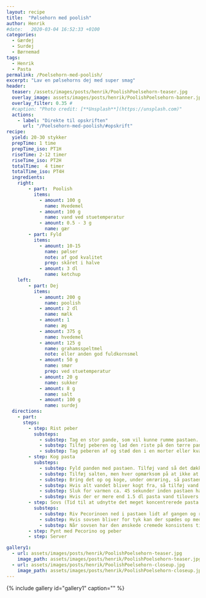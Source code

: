 ```yaml
---
layout: recipe
title:  "Pølsehorn med poolish"
author: Henrik
#date:   2020-03-04 16:52:33 +0100
categories:  
  - Gærdej 
  - Surdej
  - Børnemad 
tags: 
  - Henrik
  - Pasta
permalink: /Poelsehorn-med-poolish/
excerpt: "Lav en pølsehorns dej med super smag"
header:
  teaser: /assets/images/posts/henrik/PoolishPoelsehorn-teaser.jpg
  overlay_image: assets/images/posts/henrik/PoolishPoelsehorn-banner.jpg
  overlay_filter: 0.35 # 
  #caption: "Photo credit: [**Unsplash**](https://unsplash.com)"
  actions:
    - label: "Direkte til opskriften"
      url: "/Poelsehorn-med-poolish/#opskrift"
recipe:
  yield: 20-30 stykker
  prepTime: 1 time
  prepTime_iso: PT1H
  riseTime: 2-12 timer
  riseTime_iso: PT2H
  totalTime:  4 timer
  totalTime_iso: PT4H
  ingredients:
    right: 
        - part:  Poolish 
          items:
            - amount: 100 g 
              name: Hvedemel
            - amount: 100 g 
              name: vand ved stuetemperatur   
            - amount: 0.5 - 3 g 
              name: gær  
        - part: Fyld
          items: 
            - amount: 10-15
              name: pølser
              note: af god kvalitet
              prep: skåret i halve 
            - amount: 3 dl
              name: ketchup
    left:
        - part: Dej
          items:
            - amount: 200 g 
              name: poolish
            - amount: 2 dl 
              name: mælk
            - amount: 1
              name: æg
            - amount: 375 g
              name: hvedemel
            - amount: 125 g
              name: grahamsspeltmel
              note: eller anden god fuldkornsmel
            - amount: 50 g
              name: smør
              prep: ved stuetemperatur
            - amount: 20 g 
              name: sukker
            - amount: 8 g
              name: salt
            - amount: 100 g 
              name: surdej
  directions:
    - part: 
      steps: 
        - step: Rist peber
          substeps:
            - substep: Tag en stor pande, som vil kunne rumme pastaen. 
            - substep: Tilføj peberen og lad den riste på den tørre pande ved medium varme i ca. 2 minutter.
            - substep: Tag peberen af og stød den i en morter eller kvas den med siden af en kniv. 
        - step: Kog pasta
          substeps:
            - substep: Fyld panden med pastaen. Tilføj vand så det dækker.
            - substep: Tilføj salten, men hver opmærksom på at ikke at bruge for meget, da målet er ikke at hælde pastavand fra, men at bruge det hele til sovsen.
            - substep: Bring det op og koge, under omrøring, så pastaen ikke sætter sig fast i mens vandet fordamper. 
            - substep: Hvis alt vandet bliver kogt fra, så tilføj vand løbende i små mængder.
            - substep: Sluk for varmen ca. 45 sekunder inden pastaen har den ønskede tekstur.
            - substep: Hvis der er mere end 1.5 dl pasta vand tilovers hældes det overskydende fra og gemmes. 
        - step: Sovs (Tid til at udnytte det meget koncentrerede pasta vand)
          substeps:
            - substep: Riv Pecorinoen ned i pastaen lidt af gangen og rør i mens. 
            - substep: Hvis sovsen bliver for tyk kan der spædes op med en smule vand eller pastavand. 
            - substep: Når sovsen har den ønskede cremede konsistens tilføjes peberen, hvorefter der røres rundt. 
        - step: Pynt med Pecorino og peber 
        - step: Server

gallery1:
  - url: assets/images/posts/henrik/PoolishPoelsehorn-teaser.jpg
    image_path: assets/images/posts/henrik/PoolishPoelsehorn-teaser.jpg
  - url: assets/images/posts/henrik/PoolishPoelsehorn-closeup.jpg
    image_path: assets/images/posts/henrik/PoolishPoelsehorn-closeup.jpg
---
```




{% include gallery id="gallery1"  caption="" %}

[KenjiPasta]: https://www.seriouseats.com/2015/09/tips-for-better-easier-pasta.html
